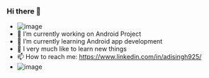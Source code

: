 ### Hi there 👋

- ![image](https://user-images.githubusercontent.com/68631004/121946157-44d97580-cd72-11eb-8a0b-f34585dcf350.png)
- 🔭 I’m currently working on Android Project
- 🌱 I’m currently learning Android app development
- 💬 I very much like to learn new things
- 📫 How to reach me: https://www.linkedin.com/in/adisingh925/
- ![image](https://user-images.githubusercontent.com/68631004/135912051-72ccff0b-af9b-496c-836e-7e07d7d3b641.png)
